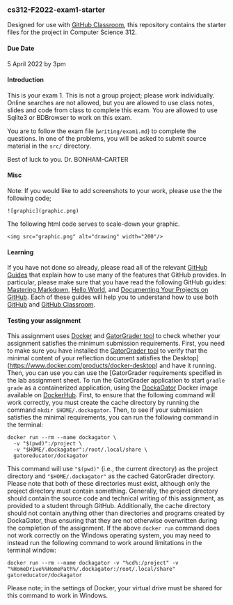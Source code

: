 ### cs312-F2022-exam1-starter


Designed for use with [GitHub Classroom](https://classroom.github.com/), this repository contains the starter files for the project in Computer Science 312.

#### Due Date
5 April 2022 by 3pm


#### Introduction
This is your exam 1. This is not a group project; please work individually. Online searches are not allowed, but you are allowed to use class notes, slides and code from class to complete this exam. You are allowed to use Sqlite3 or BDBrowser to work on this exam.  

You are to follow the exam file (`writing/exam1.md`) to complete the questions. In one of the problems, you will be asked to submit source material in the `src/` directory.  

Best of luck to you. 
Dr. BONHAM-CARTER


#### Misc

Note: If you would like to add screenshots to your work, please use the the following code;

```
![graphic](graphic.png)
```

The following html code serves to scale-down your graphic.

```
<img src="graphic.png" alt="drawing" width="200"/>
```

#### Learning

If you have not done so already, please read all of the relevant [GitHub Guides](https://guides.github.com/) that explain how to use many of the features that GitHub provides. In particular, please make sure that you have read the following GitHub guides: [Mastering Markdown](https://guides.github.com/features/mastering-markdown/), [Hello World](https://guides.github.com/activities/hello-world/), and [Documenting Your Projects on GitHub](https://guides.github.com/features/wikis/). Each of these guides will help you to understand how to use both [GitHub](http://github.com) and [GitHub Classroom](https://classroom.github.com/).

#### Testing your assignment
This assignment uses [Docker](https://www.docker.com) and [GatorGrader tool](https://github.com/GatorEducator/gatorgrader) to check whether your assignment satisfies the minimum submission requirements. First, you need to make sure you have installed the [GatorGrader tool](https://github.com/GatorEducator/gatorgrader) to verify that the minimal content of your reflection document satisfies the Desktop](https://www.docker.com/products/docker-desktop) and have it running. Then, you can use you can use the [GatorGrader requirements specified in the lab assignment sheet. To run the GatorGrader application to start `gradle grade` as a containerized application, using the [DockaGator](https://github.com/GatorEducator/dockagator) Docker image available on [DockerHub](https://cloud.docker.com/u/gatoreducator/repository/docker/gatoreducator/dockagator). First, to ensure that the following command will work correctly, you must create the cache directory by running the command `mkdir $HOME/.dockagator`. Then, to see if your submission satisfies the minimal requirements, you can run the following command in the terminal:

```
docker run --rm --name dockagator \
  -v "$(pwd)":/project \
  -v "$HOME/.dockagator":/root/.local/share \
  gatoreducator/dockagator
```

This command will use `"$(pwd)"` (i.e., the current directory) as the project directory and `"$HOME/.dockagator"` as the cached GatorGrader directory. Please note that both of these directories must exist, although only the project directory must contain something. Generally, the project directory should contain the source code and technical writing of this assignment, as provided to a student through GitHub. Additionally, the cache directory should not contain anything other than directories and programs created by DockaGator, thus ensuring that they are not otherwise overwritten during the completion of the assignment.  If the above `docker run` command does not work correctly on the Windows operating system, you may need to instead run the following command to work around limitations in the terminal window:

```
docker run --rm --name dockagator -v "%cd%:/project" -v "%HomeDrive%%HomePath%/.dockagator:/root/.local/share" gatoreducator/dockagator
```

Please note; in the settings of Docker, your virtual drive must be shared for this command to work in Windows.
